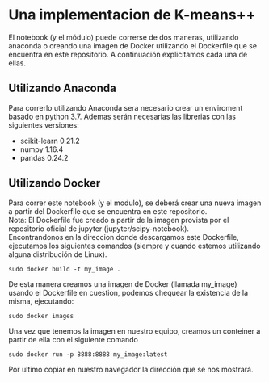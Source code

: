 # Una implementacion de K-means++
El notebook (y el módulo) puede correrse de dos maneras, utilizando anaconda o creando una imagen de Docker utilizando el Dockerfile que se encuentra en este repositorio. A continuación explicitamos cada una de ellas.
## Utilizando Anaconda
Para correrlo utilizando Anaconda sera necesario crear un enviroment basado en python 3.7. Ademas serán necesarias las librerias con las siguientes versiones:
* scikit-learn 0.21.2
* numpy 1.16.4 
* pandas 0.24.2

## Utilizando Docker
Para correr este notebook (y el modulo), se deberá crear una nueva imagen a partir del Dockerfile que se encuentra en este repositorio.\
Nota: El Dockerfile fue creado a partir de la imagen provista por el repositorio oficial de jupyter (jupyter/scipy-notebook).\
Encontrandonos en la direccion donde descargamos este Dockerfile, ejecutamos los siguientes comandos (siempre y cuando estemos utilizando alguna distribución de Linux).

`sudo docker build -t my_image .`

De esta manera creamos una imagen de Docker (llamada my_image) usando el Dockerfile en cuestion, podemos chequear la existencia de la misma, ejecutando:

`sudo docker images`

Una vez que tenemos la imagen en nuestro equipo, creamos un conteiner a partir de ella con el siguiente comando

`sudo docker run -p 8888:8888 my_image:latest`

Por ultimo copiar en nuestro navegador la dirección que se nos mostrará.
